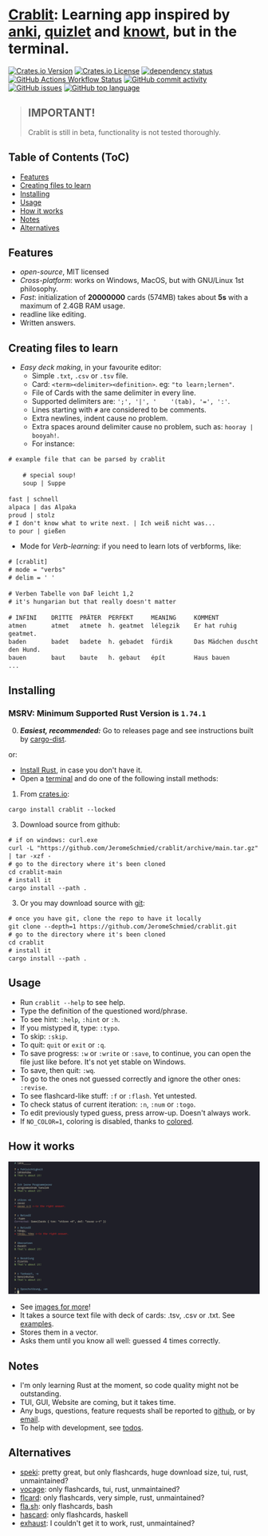 # [Crablit](https://github.com/JeromeSchmied/crablit): Learning app inspired by [anki](https://ankiweb.net), [quizlet](https://quizlet.com) and [knowt](https://knowt.com), but in the terminal.

[![Crates.io Version](https://img.shields.io/crates/v/crablit)](https://crates.io/crates/crablit)
[![Crates.io License](https://img.shields.io/crates/l/crablit)](https://choosealicense.com/licenses/mit/)
[![dependency status](https://deps.rs/crate/crablit/0.1.6/status.svg)](https://deps.rs/crate/crablit/0.1.6)
[![GitHub Actions Workflow Status](https://img.shields.io/github/actions/workflow/status/jeromeschmied/crablit/rust.yml)](https://github.com/jeromeschmied/crablit/actions)
[![GitHub commit activity](https://img.shields.io/github/commit-activity/w/jeromeschmied/crablit)](https://github.com/jeromeschmied/crablit/commits)
[![GitHub issues](https://img.shields.io/github/issues/jeromeschmied/crablit)](https://github.com/jeromeschmied/crablit/issues)
[![GitHub top language](https://img.shields.io/github/languages/top/jeromeschmied/crablit)](https://github.com/jeromeschmied/crablit/)

> ## IMPORTANT!
>
> Crablit is still in beta, functionality is not tested thoroughly.

## Table of Contents (ToC)

<!--toc:start-->

-   [Features](#features)
-   [Creating files to learn](#creating-files-to-learn)
-   [Installing](#installing)
-   [Usage](#usage)
-   [How it works](#how-it-works)
-   [Notes](#notes)
-   [Alternatives](#alternatives)
<!--toc:end-->

## Features

-   _open-source_, MIT licensed
-   _Cross-platform_: works on Windows, MacOS, but with GNU/Linux 1st philosophy.
-   _Fast_: initialization of **20000000** cards (574MB) takes about **5s** with a maximum of 2.4GB RAM usage.
-   readline like editing.
-   Written answers.

## Creating files to learn

-   _Easy deck making_, in your favourite editor:
    -   Simple `.txt`, `.csv` or `.tsv` file.
    -   Card: `<term><delimiter><definition>`. eg: `"to learn;lernen"`.
    -   File of Cards with the same delimiter in every line.
    -   Supported delimiters are: `';', '|', '    '(tab), '=', ':'`.
    -   Lines starting with `#` are considered to be comments.
    -   Extra newlines, indent cause no problem.
    -   Extra spaces around delimiter cause no problem, such as: `hooray | booyah!`.
    -   For instance:

```text
# example file that can be parsed by crablit

    # special soup!
    soup | Suppe

fast | schnell
alpaca | das Alpaka
proud | stolz
# I don't know what to write next. | Ich weiß nicht was...
to pour | gießen
```

-   Mode for _Verb-learning_: if you need to learn lots of verbforms, like:

```text
# [crablit]
# mode = "verbs"
# delim = '	'

# Verben Tabelle von DaF leicht 1,2
# it's hungarian but that really doesn't matter

# INFINI	DRITTE	PRÄTER	PERFEKT 	MEANING 	KOMMENT
atmen	    atmet	atmete	h. geatmet	lélegzik	Er hat ruhig geatmet.
baden	    badet	badete	h. gebadet	fürdik  	Das Mädchen duscht den Hund.
bauen	    baut	baute	h. gebaut	épít    	Haus bauen
...
```

<!-- ## Why is it better than the others? -->
<!-- |                 | quizlet     | knowt      | crablit                       | anki          | -->
<!-- |---------------- | ----------- | ---------- | --------------------------              | -->
<!-- | open-source     | no          | no         | of course!                              | -->
<!-- | ad-free         | nope        | nope       | 100%                                    | -->
<!-- | totally free    | not really  | not really | Yes, and it always will be              | -->
<!-- | speed out of 10 | 4           | 2          | 10                                      | -->
<!-- | offline version | paid        | no         | cross-platform, fast, TUI,GUI : coming soon  | -->

<!-- # or you can install latest development version with -->
<!-- cargo install --git https://github.com/jeromeschmied/crablit -->

## Installing

### MSRV: Minimum Supported Rust Version is `1.74.1`

0. **_Easiest, recommended:_** Go to releases page and see instructions built by [cargo-dist](https://opensource.axo.dev/cargo-dist/).

or:

-   [Install Rust](https://www.rust-lang.org/tools/install), in case you don't have it.
-   Open a [terminal](https://github.com/cdleon/awesome-terminals) and do one of the following install methods:

1. From [crates.io](https://crates.io/crates/crablit):

```shell
cargo install crablit --locked
```

3. Download source from github:

```shell
# if on windows: curl.exe
curl -L "https://github.com/JeromeSchmied/crablit/archive/main.tar.gz" | tar -xzf -
# go to the directory where it's been cloned
cd crablit-main
# install it
cargo install --path .
```

3. Or you may download source with [git](https://git-scm.com/downloads):

```shell
# once you have git, clone the repo to have it locally
git clone --depth=1 https://github.com/JeromeSchmied/crablit.git
# go to the directory where it's been cloned
cd crablit
# install it
cargo install --path .
```

## Usage

-   Run `crablit --help` to see help.
-   Type the definition of the questioned word/phrase.
-   To see hint: `:help`, `:hint` or `:h`.
-   If you mistyped it, type: `:typo`.
-   To skip: `:skip`.
-   To quit: `quit` or `exit` or `:q`.
-   To save progress: `:w` or `:write` or `:save`, to continue, you can open the file just like before. It's not yet stable on Windows.
-   To save, then quit: `:wq`.
-   To go to the ones not guessed correctly and ignore the other ones: `:revise`.
-   To see flashcard-like stuff: `:f` or `:flash`. Yet untested.
-   To check status of current iteration: `:n`, `:num` or `:togo`.
-   To edit previously typed guess, press arrow-up. Doesn't always work.
-   If `NO_COLOR=1`, coloring is disabled, thanks to [colored](https://crates.io/crates/colored).

## How it works

![Sample][1]

-   See [images for more](examples/img)!
-   It takes a source text file with deck of cards: .tsv, .csv or .txt. See [examples](https://github.com/JeromeSchmied/crablit/tree/main/examples).
-   Stores them in a vector.
-   Asks them until you know all well: guessed 4 times correctly.

## Notes

-   I'm only learning Rust at the moment, so code quality might not be outstanding.
-   TUI, GUI, Website are coming, but it takes time.
-   Any bugs, questions, feature requests shall be reported to [github](https://github.com/JeromeSchmied/crablit/issues), or by [email](mailto:iitsnotme214@proton.me).
-   To help with development, see [todos](TODO.md).

## Alternatives

-   [speki](https://crates.io/crates/speki): pretty great, but only flashcards, huge download size, tui, rust, unmaintained?
-   [vocage](https://crates.io/crates/vocage): only flashcards, tui, rust, unmaintained?
-   [flcard](https://crates.io/crates/flcard): only flashcards, very simple, rust, unmaintained?
-   [fla.sh](https://github.com/tallguyjenks/fla.sh): only flashcards, bash
-   [hascard](https://github.com/Yvee1/hascard): only flashcards, haskell
-   [exhaust](https://github.com/heyrict/exhaust): I couldn't get it to work, rust, unmaintained?

[1]: examples/img/v0.1.5_cards.png "Image of using crablit in Alacritty terminal on Arch GNU/Linux"
